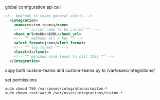 

global configuration api call

```xml
<!-- Webhook to teams general alerts -->
  <integration> 
    <name>custom-teams</name>
    <!-- ^^ script name to be called ^^ -->
    <hook_url>WebHookURL</hook_url>
    <!-- ^^ webhook url + key ^^ -->
    <alert_format>json</alert_format> 
    <!-- ^^ log format ^^ -->
    <level>3</level>
    <!-- ^^ minimum rule level to call this ^^ -->
  </integration> 

```

copy both custom-teams and custom-teams.py to /var/ossec/integrations/

set permissions 
```
sudo chmod 750 /var/ossec/integrations/custom-*
sudo chown root:wazuh /var/ossec/integrations/custom-*
```